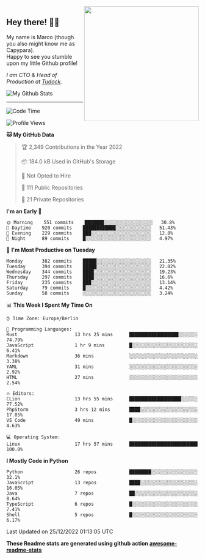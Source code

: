 <img src="https://capypara.de/para_logo.png?a=13" align="right" width="300">

## Hey there! 👋🙃
My name is Marco (though you also might know me as Capypara).  
Happy to see you stumble upon my little Github profile!

*I am CTO & Head of Production at <a href="http://tudock.de">Tudock</a>.*


![My Github Stats](https://github-readme-stats.vercel.app/api?username=theCapypara&show_icons=true&title_color=8ea106&text_color=ffffff&icon_color=8ea106&bg_color=2F343F&hide_border=1)

---
<!--START_SECTION:waka-->
![Code Time](http://img.shields.io/badge/Code%20Time-1%2C990%20hrs%2011%20mins-blue)

![Profile Views](http://img.shields.io/badge/Profile%20Views-0-blue)

**🐱 My GitHub Data** 

> 🏆 2,349 Contributions in the Year 2022
 > 
> 📦 184.0 kB Used in GitHub's Storage 
 > 
> 🚫 Not Opted to Hire
 > 
> 📜 111 Public Repositories 
 > 
> 🔑 21 Private Repositories  
 > 
**I'm an Early 🐤** 

```text
🌞 Morning    551 commits    ███████░░░░░░░░░░░░░░░░░░   30.8% 
🌆 Daytime    920 commits    ████████████░░░░░░░░░░░░░   51.43% 
🌃 Evening    229 commits    ███░░░░░░░░░░░░░░░░░░░░░░   12.8% 
🌙 Night      89 commits     █░░░░░░░░░░░░░░░░░░░░░░░░   4.97%

```
📅 **I'm Most Productive on Tuesday** 

```text
Monday       382 commits    █████░░░░░░░░░░░░░░░░░░░░   21.35% 
Tuesday      394 commits    █████░░░░░░░░░░░░░░░░░░░░   22.02% 
Wednesday    344 commits    ████░░░░░░░░░░░░░░░░░░░░░   19.23% 
Thursday     297 commits    ████░░░░░░░░░░░░░░░░░░░░░   16.6% 
Friday       235 commits    ███░░░░░░░░░░░░░░░░░░░░░░   13.14% 
Saturday     79 commits     █░░░░░░░░░░░░░░░░░░░░░░░░   4.42% 
Sunday       58 commits     ░░░░░░░░░░░░░░░░░░░░░░░░░   3.24%

```


📊 **This Week I Spent My Time On** 

```text
⌚︎ Time Zone: Europe/Berlin

💬 Programming Languages: 
Rust                     13 hrs 25 mins      ██████████████████░░░░░░░   74.79% 
JavaScript               1 hr 9 mins         █░░░░░░░░░░░░░░░░░░░░░░░░   6.41% 
Markdown                 36 mins             ░░░░░░░░░░░░░░░░░░░░░░░░░   3.38% 
YAML                     31 mins             ░░░░░░░░░░░░░░░░░░░░░░░░░   2.92% 
HTML                     27 mins             ░░░░░░░░░░░░░░░░░░░░░░░░░   2.54%

🔥 Editors: 
CLion                    13 hrs 55 mins      ███████████████████░░░░░░   77.52% 
PhpStorm                 3 hrs 12 mins       ████░░░░░░░░░░░░░░░░░░░░░   17.85% 
VS Code                  49 mins             █░░░░░░░░░░░░░░░░░░░░░░░░   4.63%

💻 Operating System: 
Linux                    17 hrs 57 mins      █████████████████████████   100.0%

```

**I Mostly Code in Python** 

```text
Python                   26 repos            ████████░░░░░░░░░░░░░░░░░   32.1% 
JavaScript               13 repos            ████░░░░░░░░░░░░░░░░░░░░░   16.05% 
Java                     7 repos             ██░░░░░░░░░░░░░░░░░░░░░░░   8.64% 
TypeScript               6 repos             █░░░░░░░░░░░░░░░░░░░░░░░░   7.41% 
Shell                    5 repos             █░░░░░░░░░░░░░░░░░░░░░░░░   6.17%

```



 Last Updated on 25/12/2022 01:13:05 UTC
<!--END_SECTION:waka-->

**These Readme stats are generated using github action [awesome-readme-stats](https://github.com/anmol098/waka-readme-stats)**
